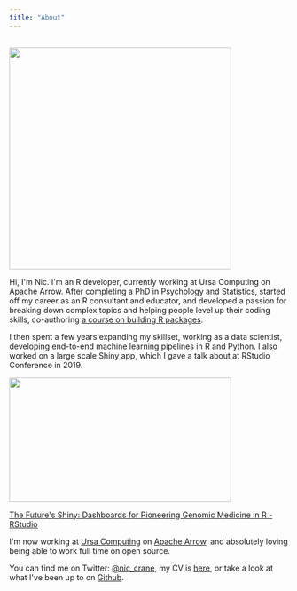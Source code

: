 ```yaml
---
title: "About"
---
```

<br/>
<img src="/./about_files/mehill.jpg" class="center" alt="" width="400px" height="400px"/>

Hi, I'm Nic.  I'm an R developer, currently working at Ursa Computing on Apache Arrow.  After completing a PhD in Psychology and Statistics, started off my career as an R consultant and educator, and developed a passion for breaking down complex topics and helping people level up their coding skills, co-authoring [a course on building R packages](https://www.datacamp.com/courses/developing-r-packages).

I then spent a few years expanding my skillset, working as a data scientist, developing end-to-end machine learning pipelines in R and Python.  I also worked on a large scale Shiny app, which I gave a talk about at RStudio Conference in 2019.

<p><a href="https://www.rstudio.com/resources/rstudioconf-2019/the-future-s-shiny-dashboards-for-pioneering-genomic-medicine-in-r/?wvideo=sbuepjctao"><img src="https://embed-fastly.wistia.com/deliveries/68d15f6eb36c93af3a905c438b37d5e5.jpg?image_play_button_size=2x&amp;image_crop_resized=960x540&amp;image_play_button=1&amp;image_play_button_color=4287c7e0" style="width: 400px; height: 225px;" width="400" height="225"></a></p><p><a href="https://www.rstudio.com/resources/rstudioconf-2019/the-future-s-shiny-dashboards-for-pioneering-genomic-medicine-in-r/?wvideo=sbuepjctao">The Future's Shiny: Dashboards for Pioneering Genomic Medicine in R - RStudio</a></p>

I'm now working at [Ursa Computing](https://ursacomputing.com/) on [Apache Arrow](https://arrow.apache.org/), and absolutely loving being able to work full time on open source.

You can find me on Twitter: [@nic_crane](https://twitter.com/nic_crane), my CV is  [here](https://thisisnic.github.io/NCrane_CV_March_2021.pdf), or take a look at what I've been up to on [Github](https://github.com/thisisnic).



